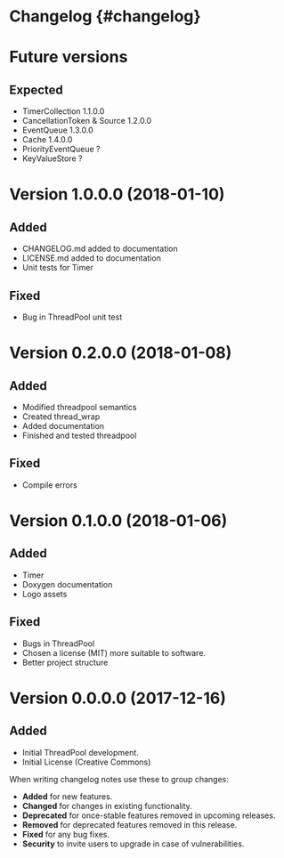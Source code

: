 # Changelog {#changelog}

# Future versions
## Expected
- TimerCollection 1.1.0.0
- CancellationToken & Source 1.2.0.0
- EventQueue 1.3.0.0
- Cache 1.4.0.0
- PriorityEventQueue ?
- KeyValueStore ?

# Version 1.0.0.0 (2018-01-10)

## Added
- CHANGELOG.md added to documentation
- LICENSE.md added to documentation
- Unit tests for Timer

## Fixed
- Bug in ThreadPool unit test

# Version 0.2.0.0 (2018-01-08)
## Added
- Modified threadpool semantics
- Created thread_wrap
- Added documentation
- Finished and tested threadpool

## Fixed
- Compile errors

# Version 0.1.0.0 (2018-01-06)
## Added
- Timer
- Doxygen documentation
- Logo assets

## Fixed
- Bugs in ThreadPool
- Chosen a license (MIT) more suitable to software.
- Better project structure


# Version 0.0.0.0 (2017-12-16)
## Added
- Initial ThreadPool development.
- Initial License (Creative Commons)

When writing changelog notes use these to group changes:

- **Added** for new features.
- **Changed** for changes in existing functionality.
- **Deprecated** for once-stable features removed in upcoming releases.
- **Removed** for deprecated features removed in this release.
- **Fixed** for any bug fixes.
- **Security** to invite users to upgrade in case of vulnerabilities.
